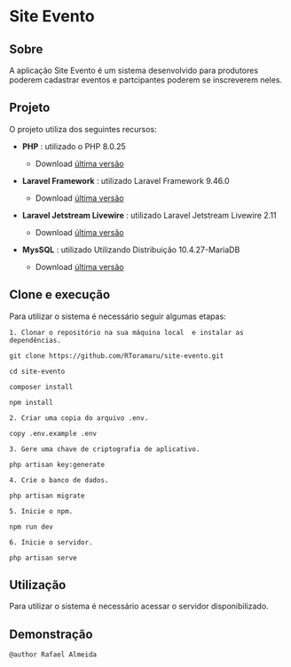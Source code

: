 # Site Evento

## Sobre

A aplicação Site Evento é um sistema desenvolvido para produtores poderem cadastrar eventos e partcipantes poderem se inscreverem neles.


## Projeto

O projeto utiliza dos seguintes recursos:

    
*  **PHP** : utilizado o PHP 8.0.25
     
    * Download [última versão](https://www.php.net/downloads.php)


*  **Laravel Framework** : utilizado Laravel Framework 9.46.0
     
    * Download [última versão](https://laravel.com/docs/9.x/installation)
    
*  **Laravel Jetstream Livewire** : utilizado Laravel Jetstream Livewire 2.11
     
    * Download [última versão](https://jetstream.laravel.com/2.x/installation.html#installing-jetstream)
    
    
*  **MysSQL** : utilizado Utilizando Distribuição 10.4.27-MariaDB
     
    * Download [última versão](https://dev.mysql.com/downloads/installer/)
    
    

## Clone e execução

Para utilizar o sistema é necessário seguir algumas etapas:

    1. Clonar o repositório na sua máquina local  e instalar as dependências.


```
git clone https://github.com/RToramaru/site-evento.git

cd site-evento

composer install

npm install

```
  
    2. Criar uma copia do arquivo .env.
    

```
copy .env.example .env

```

    3. Gere uma chave de criptografia de aplicativo.
    

```
php artisan key:generate

```

    4. Crie o banco de dados.
    
```
php artisan migrate

```

    5. Inicie o npm.
    
```
npm run dev

```  

    6. Inicie o servidor.
    
```
php artisan serve 

```  


  
## Utilização

Para utilizar o sistema é necessário acessar o servidor disponibilizado.


## Demonstração


``@author Rafael Almeida``
